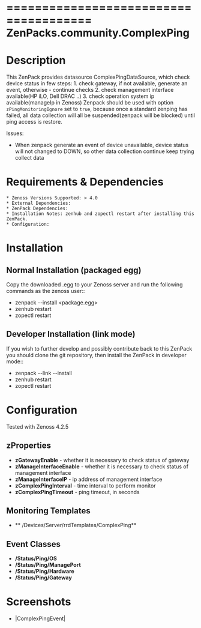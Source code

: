 ======================================
ZenPacks.community.ComplexPing
======================================


Description
===========

This ZenPack provides datasource ComplexPingDataSource, which check device status in few steps:
    1. check gateway, if not available, generate an event, otherwise - continue checks
    2. сheck management interface available(HP iLO, Dell DRAC ..)
    3. check operation system ip available(manageIp in Zenoss)
Zenpack should be used with option `zPingMonitoringIgnore` set to `true`, because once a standard zenping has failed,
all data collection will all be suspended(zenpack will be blocked) until ping access is restore.

Issues:
   - When zenpack generate an event of device unavailable, device status will not changed to DOWN,
   so other data collection continue keep trying collect data

Requirements & Dependencies
===========================

    * Zenoss Versions Supported: > 4.0
    * External Dependencies:
    * ZenPack Dependencies:
    * Installation Notes: zenhub and zopectl restart after installing this ZenPack.
    * Configuration:

Installation
============
Normal Installation (packaged egg)
----------------------------------
Copy the downloaded .egg to your Zenoss server and run the following commands as the zenoss
user::

   * zenpack --install <package.egg>
   * zenhub restart
   * zopectl restart

Developer Installation (link mode)
----------------------------------
If you wish to further develop and possibly contribute back to this
ZenPack you should clone the git repository, then install the ZenPack in
developer mode::

   * zenpack --link --install <package>
   * zenhub restart
   * zopectl restart

Configuration
=============

Tested with Zenoss 4.2.5

zProperties
-----------
- **zGatewayEnable** - whether it is necessary to check status of gateway
- **zManageInterfaceEnable** - whether it is necessary to check status of management interface
- **zManageInterfaceIP** - ip address of management interface
- **zComplexPingInterval** - time interval to perform monitor
- **zComplexPingTimeout** - ping timeout, in seconds

Monitoring Templates
-----------
- ** /Devices/Server/rrdTemplates/ComplexPing**

Event Classes
-----------
- **/Status/Ping/OS**
- **/Status/Ping/ManagePort**
- **/Status/Ping/Hardware**
- **/Status/Ping/Gateway**

Screenshots
===========
* |ComplexPingEvent|
